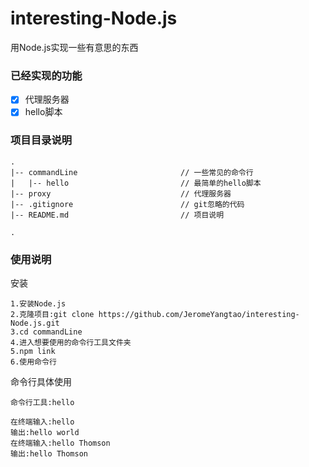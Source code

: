 # interesting-Node.js
用Node.js实现一些有意思的东西

### 已经实现的功能
- [x] 代理服务器
- [x] hello脚本

### 项目目录说明
```
.
|-- commandLine                       // 一些常见的命令行
|   |-- hello                         // 最简单的hello脚本
|-- proxy                             // 代理服务器
|-- .gitignore                        // git忽略的代码
|-- README.md                         // 项目说明

.
```

### 使用说明
安装
```
1.安装Node.js
2.克隆项目:git clone https://github.com/JeromeYangtao/interesting-Node.js.git
3.cd commandLine
4.进入想要使用的命令行工具文件夹
5.npm link
6.使用命令行
```

命令行具体使用
```
命令行工具:hello

在终端输入:hello
输出:hello world
在终端输入:hello Thomson
输出:hello Thomson
```